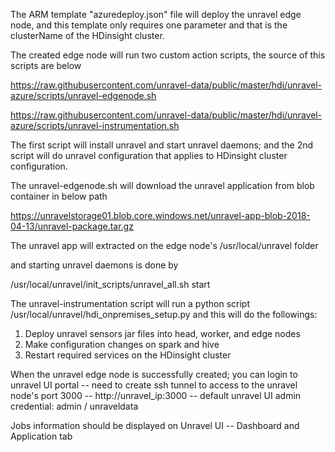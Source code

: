 The ARM template "azuredeploy.json" file will deploy the unravel edge node, and this template only requires one parameter  and that is the clusterName of the HDinsight cluster.

The created edge node will run two custom action scripts, the source of this scripts are below

https://raw.githubusercontent.com/unravel-data/public/master/hdi/unravel-azure/scripts/unravel-edgenode.sh

https://raw.githubusercontent.com/unravel-data/public/master/hdi/unravel-azure/scripts/unravel-instrumentation.sh

The first script will install unravel and start unravel daemons; and the 2nd script will do unravel configuration that applies to HDinsight cluster configuration.

The unravel-edgenode.sh will download the unravel application from blob container in below path

https://unravelstorage01.blob.core.windows.net/unravel-app-blob-2018-04-13/unravel-package.tar.gz

The unravel app will extracted on the edge node's /usr/local/unravel folder

and starting unravel daemons is done by 

/usr/local/unravel/init_scripts/unravel_all.sh start


The unravel-instrumentation script will run a python script /usr/local/unravel/hdi_onpremises_setup.py  and this will do the followings:

1. Deploy unravel sensors jar files into head, worker, and edge nodes
2. Make configuration changes on spark and hive
3. Restart required services on the HDinsight cluster

When the unravel edge node is successfully created; you can login to unravel UI portal
-- need to create ssh tunnel to access to the unravel node's port 3000
-- http://unravel_ip:3000
-- default unravel UI admin credential: admin / unraveldata

Jobs information should be displayed on Unravel UI -- Dashboard and Application tab



